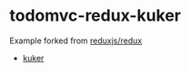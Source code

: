 # todomvc-redux-kuker

Example forked from [reduxjs/redux](https://github.com/reduxjs/redux/tree/master/examples/todomvc)

- [kuker](https://github.com/krasimir/kuker)
